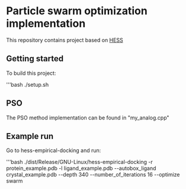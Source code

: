 # Particle swarm optimization implementation

This repository contains project based on [HESS](https://github.com/Entroforce/Hess)

## Getting started

To build this project:

'''bash
./setup.sh

## PSO

The PSO method implementation can be found in "my_analog.cpp"

## Example run

Go to hess-empirical-docking and run:

'''bash
./dist/Release/GNU-Linux/hess-empirical-docking -r protein_example.pdb -l ligand_example.pdb --autobox_ligand crystal_example.pdb --depth 340 --number_of_iterations 16 --optimize swarm